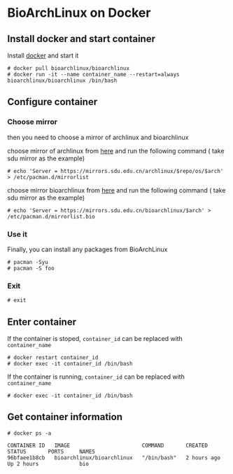 # BioArchLinux on Docker

## Install docker and start container

Install [docker](https://www.docker.com/) and start it

```
# docker pull bioarchlinux/bioarchlinux
# docker run -it --name container_name --restart=always bioarchlinux/bioarchlinux /bin/bash
```
## Configure container

### Choose mirror
then you need to choose a mirror of archlinux and bioarchlinux

choose mirror of archlinux from [here](https://archlinux.org/mirrorlist/) and run the following command ( take sdu mirror as the example)

```
# echo 'Server = https://mirrors.sdu.edu.cn/archlinux/$repo/os/$arch' > /etc/pacman.d/mirrorlist
```

choose mirror bioarchlinux from [here](https://raw.githubusercontent.com/BioArchLinux/mirror/main/mirrorlist.bio) and run the following command ( take sdu mirror as the example)

```
# echo 'Server = https://mirrors.sdu.edu.cn/bioarchlinux/$arch' > /etc/pacman.d/mirrorlist.bio
```

### Use it

Finally, you can install any packages from BioArchLinux
```
# pacman -Syu
# pacman -S foo
```

### Exit
```
# exit
```

## Enter container

If the container is stoped, `container_id` can be replaced with `container_name`
```
# docker restart container_id
# docker exec -it container_id /bin/bash
```

If the container is running, `container_id` can be replaced with `container_name`
```
# docker exec -it container_id /bin/bash
```
## Get container information
```
# docker ps -a

CONTAINER ID   IMAGE                       COMMAND       CREATED       STATUS       PORTS     NAMES
96bfaee1b8cb   bioarchlinux/bioarchlinux   "/bin/bash"   2 hours ago   Up 2 hours             bio
```
